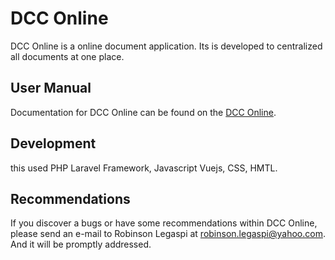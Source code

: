 # DCC Online

DCC Online is a online document application. Its is developed to centralized all documents at one place.

## User Manual

Documentation for DCC Online can be found on the [DCC Online](http://tspi-db01/dcc/public/docs).

## Development

this used PHP Laravel Framework, Javascript Vuejs, CSS, HMTL.

## Recommendations

If you discover a bugs or have some recommendations within DCC Online, please send an e-mail to Robinson Legaspi at robinson.legaspi@yahoo.com. And it will be promptly addressed.